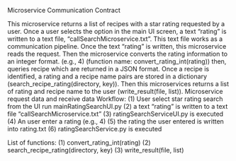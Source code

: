Microservice Communication Contract

This microservice returns a list of recipes with a star rating requested by a user. Once a user selects the option in the main UI screen, a text “rating” is written to a text file, “callSearchMicroservice.txt”.  This text file works as a communication pipeline. Once the text “rating” is written, this microservice reads the request. Then the microservice converts the rating information to an integer format. (e.g., 4) (function name: convert_rating_int(rating)) then, queries recipe which are returned in a JSON format. Once a recipe is identified, a rating and a recipe name pairs are stored in a dictionary (search_recipe_rating(directory, key)). Then this microservices returns a list of rating and recipe name to the user (write_result(file, list)). 
Microservice request data and receive data Workflow:
 (1) User select star rating search from the UI
 run mainRatingSearchUI.py
 (2) a text “rating” is written to a text file “callSearchMicroservice.txt”
 (3) ratingSearchServiceUI.py is executed
 (4) An user enter a rating (e.g., 4)
 (5) the rating the user entered is written into rating.txt
 (6) ratingSearchService.py is executed

List of functions:
(1) convert_rating_int(rating)
(2) search_recipe_rating(directory, key)
(3) write_result(file, list)

